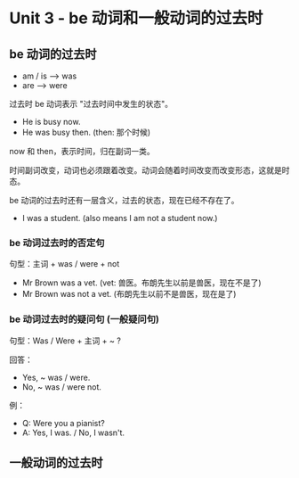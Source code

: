 # Unit 3 - be 动词和一般动词的过去时

## be 动词的过去时

- am / is --> was
- are --> were

过去时 be 动词表示 "过去时间中发生的状态"。

- He is busy now.
- He was busy then. (then: 那个时候)

now 和 then，表示时间，归在副词一类。

时间副词改变，动词也必须跟着改变。动词会随着时间改变而改变形态，这就是时态。

be 动词的过去时还有一层含义，过去的状态，现在已经不存在了。

- I was a student. (also means I am not a student now.)

### be 动词过去时的否定句

句型：主词 + was / were + not

- Mr Brown was a vet. (vet: 兽医。布朗先生以前是兽医，现在不是了)
- Mr Brown was not a vet. (布朗先生以前不是兽医，现在是了)

### be 动词过去时的疑问句 (一般疑问句)

句型：Was / Were + 主词 + ~ ?

回答：

- Yes, ~ was / were.
- No, ~ was / were not.

例：

- Q: Were you a pianist?
- A: Yes, I was. / No, I wasn't.

## 一般动词的过去时
